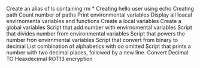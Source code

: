 Create an alias of ls containing rm *
Creating hello user using echo
Creating path
Count number of paths
Print environmental variables
Display all loacal envirnomenta variables and functions
Create a local variables
Create a global variables
Script that add number with envirnomental variables
Script that divides number from environmental variables
Script that powers the number fron envirnmental variables
Script that convert from binary to decimal
List combination of alphabetics with oo omitted
Script that prints a number with two decimal places, followed by a new line.
Convert Decimal TO Heaxdecimal
ROT13 encryption
